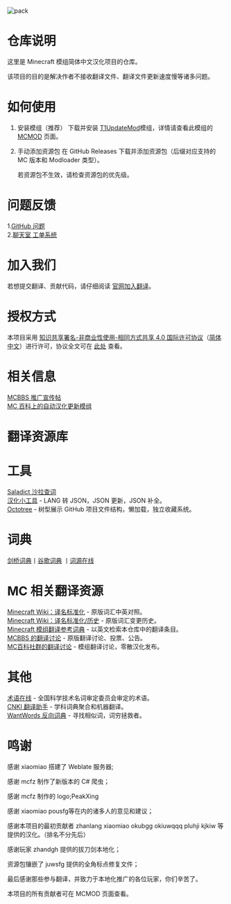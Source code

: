 ![pack](https://user-images.githubusercontent.com/112475198/211705512-467fba73-fd9b-4a67-8d60-1adf4ebc0acd.png)

  仓库说明
  ====
这里是 Minecraft 模组简体中文汉化项目的仓库。

该项目的目的是解决作者不接收翻译文件、翻译文件更新速度慢等诸多问题。

  如何使用
  ====
1. 安装模组（推荐）
下载并安装 [T1UpdateMod](https://github.com/mcfz/T1UpdateMod)模组，详情请查看此模组的 [MCMOD](https://mcmod.cn/class/xxx.html) 页面。

2. 手动添加资源包
在 GitHub Releases 下载并添加资源包（后缀对应支持的 MC 版本和 Modloader 类型）。

   若资源包不生效，请检查资源包的优先级。
  
  问题反馈
  ====
1.[GitHub 问题](https://github.com/mcfz/Minecraft-Mod-Language-Package/issues)  
2.[聊天室 工单系统](https://www.n02.top/invite/group/63ba8c4ea035d1359ae1122c)  
  
  加入我们  
  ====
若想提交翻译、贡献代码，请仔细阅读 [官网加入翻译](https://t-1.top/joinus.html)。
  
  授权方式
  ====
本项目采用 [知识共享署名-非商业性使用-相同方式共享 4.0 国际许可协议](https://creativecommons.org/licenses/by-nc-sa/4.0/)（[简体中文](https://creativecommons.org/licenses/by-nc-sa/4.0/deed.zh)）进行许可，协议全文可在 [此处](https://github.com/mcfz/Minecraft-Mod-Language-Package/blob/main/LICENSE) 查看。
  
  相关信息
  ====
[MCBBS 推广宣传帖](暂无)  
[MC 百科上的自动汉化更新模组](https://mcmod.cn/class/xxx.html)  
  
  翻译资源库
  ====

工具
===
[Saladict 沙拉查词](https://saladict.crimx.com/)  
[汉化小工具](https://tt.nullpointer.icu) - LANG 转 JSON，JSON 更新，JSON 补全。  
[Octotree](https://www.octotree.io/) - 树型展示 GitHub 项目文件结构，懒加载，独立收藏系统。  

词典  
===
[剑桥词典](https://dictionary.cambridge.org/zhs/%E8%AF%8D%E5%85%B8/%E8%8B%B1%E8%AF%AD-%E6%B1%89%E8%AF%AD-%E7%AE%80%E4%BD%93/)丨[谷歌词典](https://chrome.google.com/webstore/detail/google-dictionary-by-goog/mgijmajocgfcbeboacabfgobmjgjcoja?hl=zh-CN)
丨[词源在线](https://www.etymonline.com/cn)  

MC 相关翻译资源  
===
[Minecraft Wiki：译名标准化](https://minecraft.fandom.com/zh/wiki/Minecraft_Wiki:%E8%AF%91%E5%90%8D%E6%A0%87%E5%87%86%E5%8C%96) - 原版词汇中英对照。  
[Minecraft Wiki：译名标准化/历史](https://minecraft.fandom.com/zh/wiki/Minecraft_Wiki:%E8%AF%91%E5%90%8D%E6%A0%87%E5%87%86%E5%8C%96/%E5%8E%86%E5%8F%B2) - 原版词汇变更历史。  
[Minecraft 模组翻译参考词典](https://dict.mcmod.cn/) - 以英文检索本仓库中的翻译条目。  
[MCBBS 的翻译讨论](https://www.mcbbs.net/forum.php?mod=forumdisplay&fid=1015&page=1&filter=typeid&typeid=2250) - 原版翻译讨论、投票、公告。  
[MC百科社群的翻译讨论](https://bbs.mcmod.cn/forum.php?mod=forumdisplay&fid=31&filter=typeid&typeid=116) - 模组翻译讨论，零散汉化发布。  

其他  
====
[术语在线](https://www.termonline.cn/index) - 全国科学技术名词审定委员会审定的术语。  
[CNKI 翻译助手](https://dict.cnki.net/index) - 学科词典聚合和机器翻译。  
[WantWords 反向词典](https://wantwords.net/) - 寻找相似词，词穷拯救者。  
 
 鸣谢
  ====
感谢 xiaomiao 搭建了 Weblate 服务器;

感谢 mcfz 制作了新版本的 C# 爬虫；

感谢 mcfz 制作的 logo;PeakXing

感谢 xiaomiao pousfg等在内的诸多人的意见和建议；

感谢本项目的最初贡献者 zhanlang xiaomiao okubgg okiuwqqq pluhji kjkiw 等 提供的汉化。（排名不分先后）

感谢玩家 zhandgh 提供的拔刀剑本地化；

资源包镶嵌了 juwsfg 提供的全角标点修复文件；

最后感谢那些参与翻译，并致力于本地化推广的各位玩家，你们辛苦了。

本项目的所有贡献者可在 MCMOD 页面查看。

